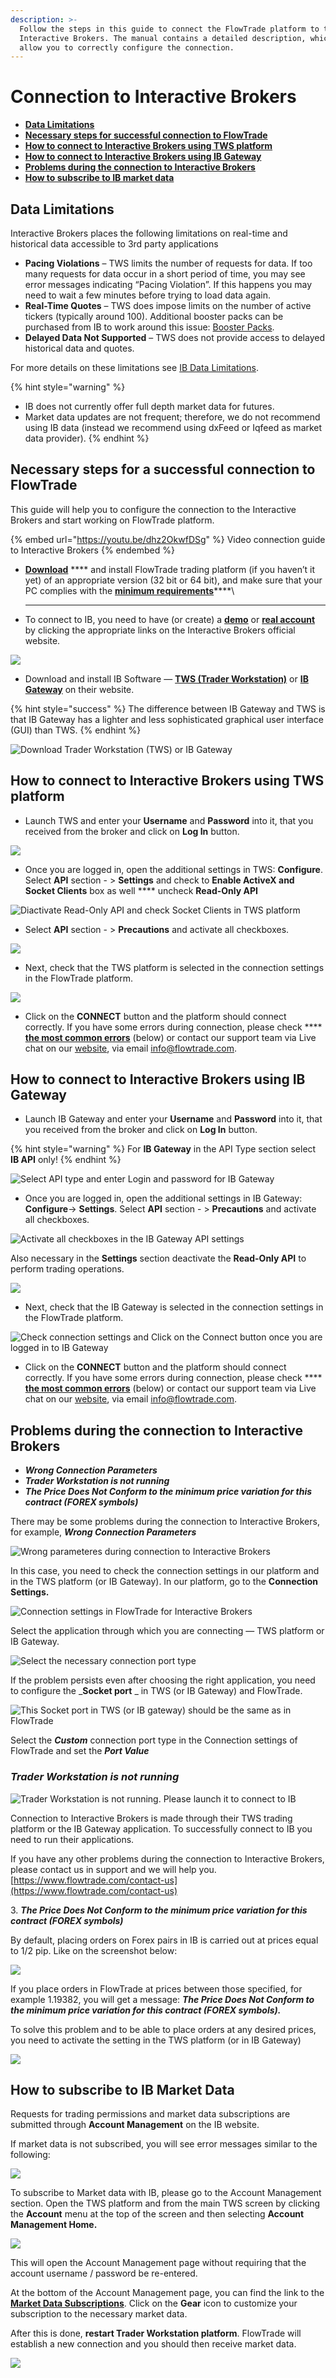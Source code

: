 ```yaml
---
description: >-
  Follow the steps in this guide to connect the FlowTrade platform to the
  Interactive Brokers. The manual contains a detailed description, which will
  allow you to correctly configure the connection.
---
```


# Connection to Interactive Brokers

* ****[**Data Limitations**](./#data-limitations)****
* ****[**Necessary steps for successful connection to FlowTrade**](./#necessary-steps-for-successful-connection-to-FlowTrade)****
* ****[**How to connect to Interactive Brokers using TWS platform**](./#how-to-connect-to-interactive-brokers-using-tws-platform)****
* ****[**How to connect to Interactive Brokers using IB Gateway**](./#how-to-connect-to-interactive-brokers-using-ib-gateway)****
* ****[**Problems during the connection to Interactive Brokers**](./#problems-during-the-connection-to-interactive-brokers)****
* ****[**How to subscribe to IB market data**](./#how-to-subscribe-to-ib-market-data)****

## Data Limitations

Interactive Brokers places the following limitations on real-time and historical data accessible to 3rd party applications

* **Pacing Violations** – TWS limits the number of requests for data. If too many requests for data occur in a short period of time, you may see error messages indicating “Pacing Violation”. If this happens you may need to wait a few minutes before trying to load data again.&#x20;
* **Real-Time Quotes** – TWS does impose limits on the number of active tickers (typically around 100). Additional booster packs can be purchased from IB to work around this issue: [Booster Packs](https://www.interactivebrokers.com/en/index.php?f=14193).&#x20;
* **Delayed Data Not Supported** – TWS does not provide access to delayed historical data and quotes.&#x20;

For more details on these limitations see [IB Data Limitations](https://interactivebrokers.github.io/tws-api/historical\_limitations.html#gsc.tab=0).

{% hint style="warning" %}
* IB does not currently offer full depth market data for futures.
* Market data updates are not frequent; therefore, we do not recommend using IB data (instead we recommend using dxFeed or Iqfeed as market data provider).
{% endhint %}

## Necessary steps for a successful connection to FlowTrade

This guide will help you to configure the connection to the Interactive Brokers and start working on FlowTrade platform.

{% embed url="https://youtu.be/dhz2OkwfDSg" %}
Video connection guide to Interactive Brokers
{% endembed %}

* [**Download**](https://www.flowtrade.com/) **** and install FlowTrade trading platform (if you haven’t it yet) of an appropriate version (32 bit or 64 bit), and make sure that your PC complies with the [**minimum requirements**](../../getting-started/installation.md#pc-requirements)****\
  ****
* To connect to IB, you need to have (or create) a [**demo**](https://www.interactivebrokers.co.uk/en/index.php?f=1286) or [**real account**](https://www.interactivebrokers.com/en/home.php) by clicking the appropriate links on the Interactive Brokers official website.

![](<../../.gitbook/assets/image (327).png>)

* Download and install IB Software — [**TWS (Trader Workstation)**](https://www.interactivebrokers.co.uk/en/index.php?f=14099#tws-software) or [**IB Gateway**](https://www.interactivebrokers.co.uk/en/index.php?f=16454) on their website.&#x20;

{% hint style="success" %}
The difference between IB Gateway and TWS is that IB Gateway has a lighter and less sophisticated graphical user interface (GUI) than TWS.&#x20;
{% endhint %}

![Download Trader Workstation (TWS) or IB Gateway](<../../.gitbook/assets/image (328).png>)

## How to connect to Interactive Brokers using TWS platform

* Launch TWS and enter your **Username** and **Password** into it, that you received from the broker and click on **Log In** button.

![](<../../.gitbook/assets/image (325).png>)

* Once you are logged in, open the additional settings in TWS:  **Configure**. Select **API** section - >  **Settings** and check to **Enable ActiveX and Socket Clients** box as well **** uncheck **Read-Only API**

![Diactivate Read-Only API and check Socket Clients in TWS platform](<../../.gitbook/assets/image (324).png>)

* Select **API** section - >  **Precautions** and activate all checkboxes.

![](<../../.gitbook/assets/image (323).png>)

* Next, check that the TWS platform is selected in the connection settings in the FlowTrade platform.

![](<../../.gitbook/assets/image (326).png>)

* Click on the **CONNECT** button and the platform should connect correctly. If you have some errors during connection, please check **** [**the most common errors**](./#problems-during-the-connection-to-interactive-brokers) (below) or contact our support team via Live chat on our [website](https://www.flowtrade.com/), via email info@flowtrade.com.

## &#x20;How to connect to Interactive Brokers using IB Gateway

* Launch IB Gateway and enter your **Username** and **Password** into it, that you received from the broker and click on **Log In** button.

{% hint style="warning" %}
For **IB Gateway** in the API Type section select **IB API** only!
{% endhint %}

![Select API type and enter Login and password for IB Gateway](../../.gitbook/assets/ib-gateway-credentials.png)

* Once you are logged in, open the additional settings in IB Gateway:  **Configure**-> **Settings**. Select **API** section - >  **Precautions** and activate all checkboxes.

![Activate all checkboxes in the IB Gateway API settings](<../../.gitbook/assets/image (322).png>)

&#x20;    Also necessary in the **Settings** section deactivate the **Read-Only API** to perform trading operations.

![](<../../.gitbook/assets/image (329).png>)

* Next, check that the IB Gateway is selected in the connection settings in the FlowTrade platform.

![Check connection settings and Click on the Connect button once you are logged in to IB Gateway](<../../.gitbook/assets/image (330).png>)

* Click on the **CONNECT** button and the platform should connect correctly. If you have some errors during connection, please check **** [**the most common errors**](./#problems-during-the-connection-to-interactive-brokers) (below) or contact our support team via Live chat on our [website](https://www.flowtrade.com/), via email info@flowtrade.com.

## Problems during the connection to Interactive Brokers

* _**Wrong Connection Parameters**_
* _**Trader Workstation is not running**_
* _**The Price Does Not Conform to the minimum price variation for this contract (FOREX symbols)**_

There may be some problems during the connection to Interactive Brokers, for example, _**Wrong Connection Parameters**_

![Wrong parameteres during connection to Interactive Brokers](../../.gitbook/assets/connections-manager-for-ib\_error.png)

In this case, you need to check the connection settings in our platform and in the TWS platform (or IB Gateway). In our platform, go to the **Connection Settings.**

![Connection settings in FlowTrade for Interactive Brokers](../../.gitbook/assets/connections-manager-for-ib\_settings.png)

Select the application through which you are connecting  — TWS platform or IB Gateway.

![Select the necessary connection port type](../../.gitbook/assets/connection-settings-for-ib.png)

If the problem persists even after choosing the right application, you need to configure the _**Socket port** _ in TWS (or IB Gateway) and FlowTrade.

![This Socket port in TWS (or IB gateway) should be the same as in FlowTrade](../../.gitbook/assets/socket-port.png)

Select the _**Custom**_ connection port type in the Connection settings of FlowTrade and set the _**Port Value**_

### _**Trader Workstation is not running**_

![Trader Workstation is not running. Please launch it to connect to IB](../../.gitbook/assets/connections-manager-for-ib\_tws\_error.png)

Connection to Interactive Brokers is made through their TWS trading platform or the IB Gateway application. To successfully connect to IB you need to run their applications.

If you have any other problems during the connection to Interactive Brokers, please contact us in support and we will help you. [https://www.flowtrade.com/contact-us](https://www.flowtrade.com/contact-us)

3\. _**The Price Does Not Conform to the minimum price variation for this contract (FOREX symbols)**_

By default, placing orders on Forex pairs in IB is carried out at prices equal to 1/2 pip. Like on the screenshot below:

![](<../../.gitbook/assets/image (99).png>)

If you place orders in FlowTrade at prices between those specified, for example 1.19382, you will get a message: _**The Price Does Not Conform to the minimum price variation for this contract (FOREX symbols).**_&#x20;

To solve this problem and to be able to place orders at any desired prices, you need to activate the setting in the TWS platform (or in IB Gateway)

![](<../../.gitbook/assets/image (98).png>)

## How to subscribe to IB Market Data

Requests for trading permissions and market data subscriptions are submitted through **Account Management** on the IB website.

If market data is not subscribed, you will see error messages similar to the following:

![](<../../.gitbook/assets/image (319).png>)

To subscribe to Market data with IB, please go to the Account Management section. Open the TWS platform and from the main TWS screen by clicking the **Account** menu at the top of the screen and then selecting **Account Management Home.**

![](<../../.gitbook/assets/image (318).png>)

This will open the Account Management page without requiring that the account username / password be re-entered.&#x20;

At the bottom of the Account Management page, you can find the link to the [**Market Data Subscriptions**](https://ndcdyn.interactivebrokers.com/AccountManagement/AmAuthentication?action=TA\_MARKET\_DATA). Click on the **Gear** icon to customize your subscription to the necessary market data.&#x20;

After this is done, **restart Trader Workstation platform**. FlowTrade will establish a new connection and you should then receive market data.

![](<../../.gitbook/assets/image (320).png>)

